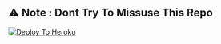 

## ⚠️ Note : Dont Try To Missuse This Repo

[![Deploy To Heroku](https://www.herokucdn.com/deploy/button.svg)](https://heroku.com/deploy)

